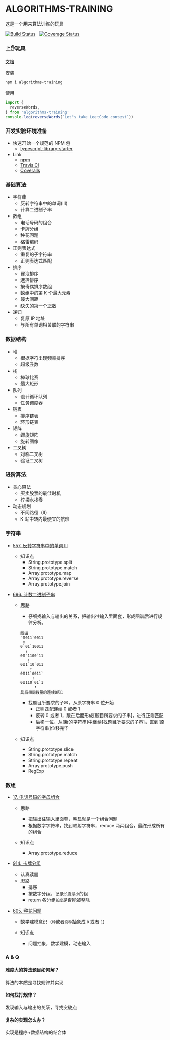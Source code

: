 # ALGORITHMS-TRAINING

这是一个用来算法训练的玩具

[![Build Status](https://travis-ci.org/Kirk-Wang/algorithms-training.svg?branch=master)](https://travis-ci.org/Kirk-Wang/algorithms-training) &nbsp; [![Coverage Status](https://coveralls.io/repos/github/Kirk-Wang/algorithms-training/badge.svg?branch=master)](https://coveralls.io/github/Kirk-Wang/algorithms-training?branch=master)

### 上✋玩具

[文档](https://o-o.ren/algorithms-training/index.html)

安装
```sh
npm i algorithms-training
```

使用
```js
import { 
  reverseWords,
} from 'algorithms-training'
console.log(reverseWords(`Let's take LeetCode contest`))
```

### 开发实验环境准备
- 快速开始一个规范的 NPM 包
  * [typescript-library-starter](https://github.com/alexjoverm/typescript-library-starter)
- Link
  * [npm](https://www.npmjs.com/)
  * [Travis CI](https://travis-ci.org/)
  * [Coveralls](https://coveralls.io/)

### 基础算法
* 字符串
  * 反转字符串中的单词(III)
  * 计算二进制子串
* 数组
  * 电话号码的组合
  * 卡牌分组
  * 种花问题
  * 格雷编码
* 正则表达式
  * 重复的子字符串
  * 正则表达式匹配
* 排序
  * 冒泡排序
  * 选择排序
  * 按奇偶排序数组
  * 数组中的第 K 个最大元素
  * 最大间距
  * 缺失的第一个正数
* 递归
  * 复原 IP 地址
  * 与所有单词相关联的字符串

### 数据结构
* 堆
  * 根据字符出现频率排序
  * 超级丑数
* 栈
  * 棒球比赛
  * 最大矩形
* 队列
  * 设计循环队列
  * 任务调度器
* 链表
  * 排序链表
  * 环形链表
* 矩阵
  * 螺旋矩阵
  * 旋转图像
* 二叉树
  * 对称二叉树
  * 验证二叉树

### 进阶算法

* 贪心算法
  * 买卖股票的最佳时机
  * 柠檬水找零
* 动态规划
  * 不同路径（II）
  * K 站中转内最便宜的航班

### 字符串

* [557. 反转字符串中的单词 III](https://leetcode-cn.com/problems/reverse-words-in-a-string-iii/)

  * 知识点
    * String.prototype.split
    * String.prototype.match
    * Array.prototype.map
    * Array.prototype.reverse
    * Array.prototype.join
    
* [696. 计数二进制子串](https://leetcode-cn.com/problems/count-binary-substrings/)

  * 思路
    * 仔细找输入与输出的关系，把输出往输入里面套，形成图谱后进行规律分析。
    ```
    图谱
    `0011`0011
     ↑
    0`01`10011
      ↑
    00`1100`11
       ↑
    001`10`011
        ↑
    0011`0011`
         ↑
    00110`01`1
          ↑
    具有相同数量的连续0和1
    ```
    * 找题目所要求的子串，从原字符串 0 位开始
      * 正则匹配连续 0 或者 1
      * 反转 0 或者 1，跟在后面形成[题目所要求的子串]，进行正则匹配
      * 后移一位，从[新的字符串]中继续[找题目所要求的子串]，直到[原字符串]位移完毕

  * 知识点
    * String.prototype.slice
    * String.prototype.match
    * String.prototype.repeat
    * Array.prototype.push
    * RegExp

### 数组

* [17. 电话号码的字母组合](https://leetcode-cn.com/problems/letter-combinations-of-a-phone-number/)

  * 思路
    * 把输出往输入里面套，明显就是一个组合问题
    * 根据数字字符串，找到映射字符串，reduce 两两组合，最终形成所有的组合

  * 知识点
    * Array.prototype.reduce

* [914. 卡牌分组](https://leetcode-cn.com/problems/x-of-a-kind-in-a-deck-of-cards/)

  * 认真读题
  * 思路
    * 排序
    * 按数字分组，记录`长度最小`的组
    * return 各分组`长度`是否能被整除

* [605. 种花问题](https://leetcode-cn.com/problems/can-place-flowers/)

  * 数学建模意识（`种`或者`没种`抽象成 `0` 或者 `1`)
  
  * 知识点
    * 问题抽象，数学建模，动态输入

### A & Q
#### 难度大的算法题目如何解？
算法的本质是寻找规律并实现
#### 如何找打规律？
发现输入与输出的关系，寻找突破点
#### 复杂的实现怎么办？
实现是程序+数据结构的结合体
